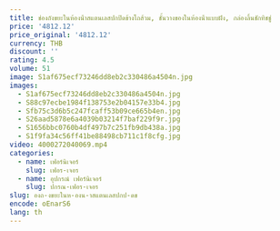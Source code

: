 ```yaml
---
title: ช่องถังขยะในห้องน้ําสแตนเลสปกปิดข้างโถส้วม, ชั้นวางของในห้องน้ําแบบฝัง, กล่องลิ้นชักทิชชู่
price: '4812.12'
price_original: '4812.12'
currency: THB
discount: ''
rating: 4.5
volume: 51
image: S1af675ecf73246dd8eb2c330486a4504n.jpg
images:
  - S1af675ecf73246dd8eb2c330486a4504n.jpg
  - S88c97ecbe1984f138753e2b04157e33b4.jpg
  - Sfb75c3d6b5c247fcaff53b09ce665b4en.jpg
  - S26aad5878e6a4039b03214f7baf229f9r.jpg
  - S1656bbc0760b4df497b7c251fb9db438a.jpg
  - S1f9fa34c56ff41be88498cb711c1f8cfg.jpg
video: 4000272040069.mp4
categories:
  - name: เฟอร์นิเจอร์
    slug: เฟอร-เจอร
  - name: อุปกรณ์ เฟอร์นิเจอร์
    slug: ปกรณ-เฟอร-เจอร
slug: องถ-งขยะในห-องน-าสแตนเลสปกป-ดข
encode: oEnarS6
lang: th
---
```

  